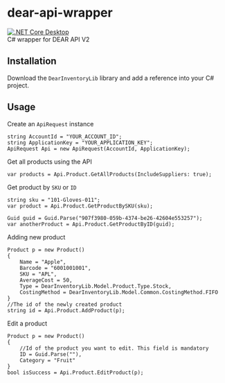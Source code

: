 # dear-api-wrapper
[![.NET Core Desktop](https://github.com/mbe14/dear-api-wrapper/actions/workflows/dotnet-desktop.yml/badge.svg)](https://github.com/mbe14/dear-api-wrapper/actions/workflows/dotnet-desktop.yml)  
C# wrapper for DEAR API V2

## Installation
Download the `DearInventoryLib` library and add a reference into your C# project.

## Usage
Create an `ApiRequest` instance
```
string AccountId = "YOUR_ACCOUNT_ID";
string ApplicationKey = "YOUR_APPLICATION_KEY";
ApiRequest Api = new ApiRequest(AccountId, ApplicationKey);
```
Get all products using the API
```
var products = Api.Product.GetAllProducts(IncludeSuppliers: true);
```
Get product by `SKU` or `ID`
```
string sku = "101-Gloves-011";
var product = Api.Product.GetProductBySKU(sku);

Guid guid = Guid.Parse("907f3980-059b-4374-be26-42604e553257");
var anotherProduct = Api.Product.GetProductByID(guid);
```
Adding new product
```
Product p = new Product()
{
    Name = "Apple",
    Barcode = "6001001001",
    SKU = "APL",
    AverageCost = 50,
    Type = DearInventoryLib.Model.Product.Type.Stock,
    CostingMethod = DearInventoryLib.Model.Common.CostingMethod.FIFO
}
//The id of the newly created product
string id = Api.Product.AddProduct(p);
```
Edit a product
```
Product p = new Product()
{
    //Id of the product you want to edit. This field is mandatory
    ID = Guid.Parse(""),
    Category = "Fruit"
}
bool isSuccess = Api.Product.EditProduct(p);
```


